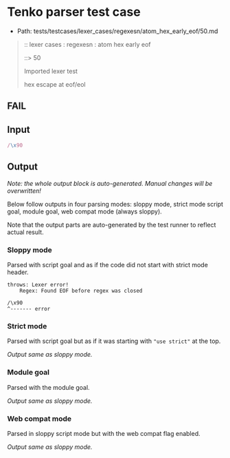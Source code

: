 # Tenko parser test case

- Path: tests/testcases/lexer_cases/regexesn/atom_hex_early_eof/50.md

> :: lexer cases : regexesn : atom hex early eof
>
> ::> 50
>
> Imported lexer test
>
> hex escape at eof/eol

## FAIL

## Input

`````js
/\x90
`````

## Output

_Note: the whole output block is auto-generated. Manual changes will be overwritten!_

Below follow outputs in four parsing modes: sloppy mode, strict mode script goal, module goal, web compat mode (always sloppy).

Note that the output parts are auto-generated by the test runner to reflect actual result.

### Sloppy mode

Parsed with script goal and as if the code did not start with strict mode header.

`````
throws: Lexer error!
    Regex: Found EOF before regex was closed

/\x90
^------- error
`````

### Strict mode

Parsed with script goal but as if it was starting with `"use strict"` at the top.

_Output same as sloppy mode._

### Module goal

Parsed with the module goal.

_Output same as sloppy mode._

### Web compat mode

Parsed in sloppy script mode but with the web compat flag enabled.

_Output same as sloppy mode._
